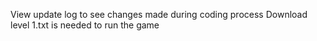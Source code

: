 View update log to see changes made during coding process
Download level 1.txt is needed to run the game
